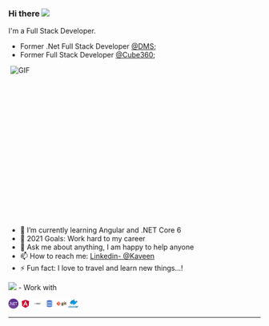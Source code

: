 ### Hi there <img src="https://media.giphy.com/media/hvRJCLFzcasrR4ia7z/giphy.gif" width="25px">


I'm a Full Stack Developer.
- Former .Net Full Stack Developer [@DMS](https://www.dmsswe.com/);
- Former Full Stack Developer [@Cube360](https://www.cube360global.com/);


<img align="right" alt="GIF" src="https://giphy.com/embed/SWoSkN6DxTszqIKEqv" width="500" height="320"/>

- 🌱 I’m currently learning Angular and .NET Core 6 
- 🥅 2021 Goals: Work hard to my career
- 💬 Ask me about anything, I am happy to help anyone
- 📫 How to reach me: [Linkedin- @Kaveen](https://www.linkedin.com/in/kaveen-1998/)
- ⚡ Fun fact: I love to travel and learn new things...!

<img src="https://github-readme-stats.vercel.app/api?username=Kaveen-Madhusanka&&show_icons=true&title_color=ffffff&icon_color=bb2acf&text_color=daf7dc&bg_color=151515">
- Work with

<code><img height="20" src="https://raw.githubusercontent.com/github/explore/80688e429a7d4ef2fca1e82350fe8e3517d3494d/topics/dotnet/dotnet.png"></code>
<code><img height="20" src="https://raw.githubusercontent.com/github/explore/5c058a388828bb5fde0bcafd4bc867b5bb3f26f3/topics/angular/angular.png"></code>
<code><img height="20" src="https://raw.githubusercontent.com/github/explore/80688e429a7d4ef2fca1e82350fe8e3517d3494d/topics/jquery/jquery.png"></code>
<code><img height="20" src="https://raw.githubusercontent.com/github/explore/80688e429a7d4ef2fca1e82350fe8e3517d3494d/topics/sql/sql.png"></code>
<code><img height="20" src="https://raw.githubusercontent.com/github/explore/80688e429a7d4ef2fca1e82350fe8e3517d3494d/topics/git/git.png"></code>
<code><img height="20" src="https://raw.githubusercontent.com/github/explore/80688e429a7d4ef2fca1e82350fe8e3517d3494d/topics/docker/docker.png"></code>


---
